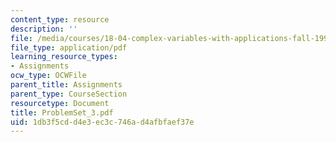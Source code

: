 ```yaml
---
content_type: resource
description: ''
file: /media/courses/18-04-complex-variables-with-applications-fall-1999/1db3f5cdd4e3ec3c746ad4afbfaef37e_ProblemSet_3.pdf
file_type: application/pdf
learning_resource_types:
- Assignments
ocw_type: OCWFile
parent_title: Assignments
parent_type: CourseSection
resourcetype: Document
title: ProblemSet_3.pdf
uid: 1db3f5cd-d4e3-ec3c-746a-d4afbfaef37e
---
```

